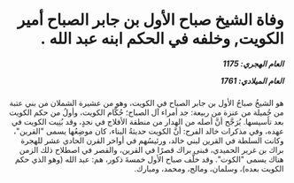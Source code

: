 <h1 dir="rtl">وفاة الشيخ صباح الأول بن جابر الصباح أمير الكويت, وخلفه في الحكم ابنه عبد الله .</h1>

<h5 dir="rtl">العام الهجري:  1175

العام الميلادي: 1761

</h5>

<p dir="rtl">هو الشيخُ صباحُ الأول بن جابر الصباح في الكويت، وهو من عشيرة الشملان من بني عتبة من جُميلة من عنزة من ربيعة: جد أمراء آل الصباح؛ حُكَّام الكويت، وأولُ من حكم الكويت بعد تأسيسها. يُرَجَّح أنَّ أصله من الهدار من منطقة الأفلاج في نجدٍ، وقد بُنِيت الكويت في عهده، وفي مذكرات خالد الفرج: أنَّ الكويت حديثةُ البناء، كان موضِعُها يسمى "القرين"، وكانت السلطة في القرين لبني خالد، ورئيسُهم في أواخر القرن الحادي عشر للهجرة براك بن غرير الحميدي، فبنى براك قصرًا في القرين، والقصر في اصطلاح ذلك الزمن هناك يسمى "الكوت". وقد خلَّف صباح الأول خمسةَ ذكور، هم: عبد الله (وهو الذي حكم الكويت بعده)، وسلمان، ومالج، ومحمد، ومبارك.</p></br>
